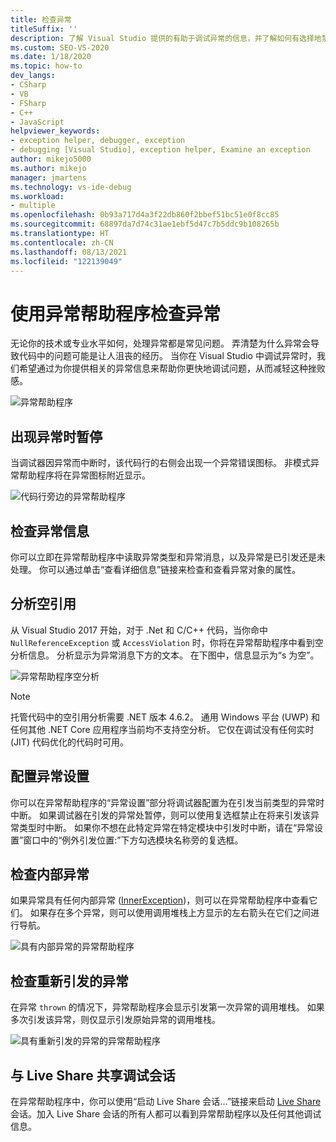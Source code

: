 ```yaml
---
title: 检查异常
titleSuffix: ''
description: 了解 Visual Studio 提供的有助于调试异常的信息，并了解如何有选择地禁用异常时中断。
ms.custom: SEO-VS-2020
ms.date: 1/18/2020
ms.topic: how-to
dev_langs:
- CSharp
- VB
- FSharp
- C++
- JavaScript
helpviewer_keywords:
- exception helper, debugger, exception
- debugging [Visual Studio], exception helper, Examine an exception
author: mikejo5000
ms.author: mikejo
manager: jmartens
ms.technology: vs-ide-debug
ms.workload:
- multiple
ms.openlocfilehash: 0b93a717d4a3f22db860f2bbef51bc51e0f8cc85
ms.sourcegitcommit: 68897da7d74c31ae1ebf5d47c7b5ddc9b108265b
ms.translationtype: HT
ms.contentlocale: zh-CN
ms.lasthandoff: 08/13/2021
ms.locfileid: "122139049"
---
```

# <a name="inspect-an-exception-using-the-exception-helper"></a>使用异常帮助程序检查异常 

无论你的技术或专业水平如何，处理异常都是常见问题。 弄清楚为什么异常会导致代码中的问题可能是让人沮丧的经历。 当你在 Visual Studio 中调试异常时，我们希望通过为你提供相关的异常信息来帮助你更快地调试问题，从而减轻这种挫败感。

![异常帮助程序](media/debugger-exception-helper-default.png)

## <a name="pause-on-the-exception"></a>出现异常时暂停
当调试器因异常而中断时，该代码行的右侧会出现一个异常错误图标。 非模式异常帮助程序将在异常图标附近显示。

![代码行旁边的异常帮助程序](media/debugger-exception-helper-locerror.png)

## <a name="inspect-exception-info"></a>检查异常信息
你可以立即在异常帮助程序中读取异常类型和异常消息，以及异常是已引发还是未处理。 你可以通过单击“查看详细信息”链接来检查和查看异常对象的属性。

## <a name="analyze-null-references"></a>分析空引用
从 Visual Studio 2017 开始，对于 .Net 和 C/C++ 代码，当你命中 `NullReferenceException` 或 `AccessViolation` 时，你将在异常帮助程序中看到空分析信息。 分析显示为异常消息下方的文本。 在下图中，信息显示为“s 为空”。

![异常帮助程序空分析](media/debugger-exception-helper-default.png)


> [!NOTE]
> 托管代码中的空引用分析需要 .NET 版本 4.6.2。 通用 Windows 平台 (UWP) 和任何其他 .NET Core 应用程序当前均不支持空分析。 它仅在调试没有任何实时 (JIT) 代码优化的代码时可用。

## <a name="configure-exception-settings"></a>配置异常设置 
你可以在异常帮助程序的“异常设置”部分将调试器配置为在引发当前类型的异常时中断。 如果调试器在引发的异常处暂停，则可以使用复选框禁止在将来引发该异常类型时中断。 如果你不想在此特定异常在特定模块中引发时中断，请在“异常设置”窗口中的“例外引发位置:”下方勾选模块名称旁的复选框。 

## <a name="inspect-inner-exceptions"></a>检查内部异常 
如果异常具有任何内部异常 ([InnerException](/dotnet/api/system.exception.innerexception))，则可以在异常帮助程序中查看它们。 如果存在多个异常，则可以使用调用堆栈上方显示的左右箭头在它们之间进行导航。

![具有内部异常的异常帮助程序](media/debugger-exception-helper-innerexception.png)

## <a name="inspect-rethrown-exceptions"></a>检查重新引发的异常
在异常 `thrown` 的情况下，异常帮助程序会显示引发第一次异常的调用堆栈。 如果多次引发该异常，则仅显示引发原始异常的调用堆栈。

![具有重新引发的异常的异常帮助程序](media/debugger-exception-helper-innerexception.png)

## <a name="share-a-debug-session-with-live-share"></a>与 Live Share 共享调试会话
在异常帮助程序中，你可以使用“启动 Live Share 会话...”链接来启动 [Live Share](/visualstudio/liveshare/) 会话。加入 Live Share 会话的所有人都可以看到异常帮助程序以及任何其他调试信息。